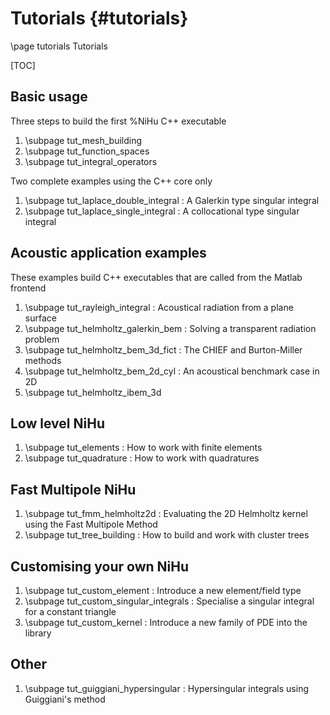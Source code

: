 Tutorials {#tutorials}
=========

\page tutorials Tutorials

[TOC]

Basic usage
-----------

Three steps to build the first %NiHu C++ executable

1. \subpage tut_mesh_building
2. \subpage tut_function_spaces
3. \subpage tut_integral_operators

Two complete examples using the C++ core only

1. \subpage tut_laplace_double_integral : A Galerkin type singular integral
2. \subpage tut_laplace_single_integral : A collocational type singular integral

Acoustic application examples
-----------------------------

These examples build C++ executables that are called from the Matlab frontend

1. \subpage tut_rayleigh_integral : Acoustical radiation from a plane surface
2. \subpage tut_helmholtz_galerkin_bem : Solving a transparent radiation problem
3. \subpage tut_helmholtz_bem_3d_fict : The CHIEF and Burton-Miller methods
4. \subpage tut_helmholtz_bem_2d_cyl : An acoustical benchmark case in 2D
5. \subpage tut_helmholtz_ibem_3d

Low level NiHu
--------------

1. \subpage tut_elements : How to work with finite elements
2. \subpage tut_quadrature : How to work with quadratures

Fast Multipole NiHu
-------------------

1. \subpage tut_fmm_helmholtz2d : Evaluating the 2D Helmholtz kernel using the Fast Multipole Method
2. \subpage tut_tree_building : How to build and work with cluster trees

Customising your own NiHu
-------------------------

1. \subpage tut_custom_element : Introduce a new element/field type
2. \subpage tut_custom_singular_integrals : Specialise a singular integral for a constant triangle
3. \subpage tut_custom_kernel : Introduce a new family of PDE into the library

Other
-----

1. \subpage tut_guiggiani_hypersingular : Hypersingular integrals using Guiggiani's method


